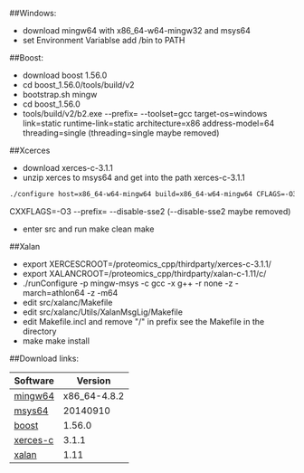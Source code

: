 ##Windows:
* download mingw64 with x86_64-w64-mingw32 and msys64 
* set Environment Variablse add <mingw64 path>/bin to PATH

##Boost: 
* download boost 1.56.0
* cd boost_1.56.0/tools/build/v2
* bootstrap.sh mingw
* cd boost_1.56.0
* tools/build/v2/b2.exe --prefix=<destination path> --toolset=gcc
target-os=windows link=static runtime-link=static architecture=x86
address-model=64 threading=single (threading=single maybe removed)

##Xcerces
* download xerces-c-3.1.1
* unzip xerces to msys64 and get into the path xerces-c-3.1.1
```sh
./configure host=x86_64-w64-mingw64 build=x86_64-w64-mingw64 CFLAGS=-O3 
```
CXXFLAGS=-O3 --prefix=<the path you want to save the include and lib of xerces>
--disable-sse2 (--disable-sse2 maybe removed)
* enter src and run make clean make

##Xalan
* export XERCESCROOT=<path>/proteomics_cpp/thirdparty/xerces-c-3.1.1/
* export XALANCROOT=<path>/proteomics_cpp/thirdparty/xalan-c-1.11/c/
* ./runConfigure -p mingw-msys -c gcc -x g++ -r none -z -march=athlon64 -z -m64
* edit src/xalanc/Makefile 
* edit src/xalanc/Utils/XalanMsgLig/Makefile
* edit Makefile.incl and remove "/" in prefix
   see the Makefile in the directory
* make make install

##Download links:


| Software | Version   |
|----------|-----------|
|[mingw64](http://sourceforge.net/projects/mingw-w64/files/Toolchains%20targetting%20Win64/Personal%20Builds/mingw-builds/4.8.2/threads-posix/seh/x86_64-4.8.2-release-posix-seh-rt_v3-rev4.7z/download) | x86_64-4.8.2 |
|[msys64](http://sourceforge.net/projects/msys2/files/Base/x86_64/msys2-x86_64-20140910.exe/download)| 20140910   |
|[boost](http://sourceforge.net/projects/boost/files/boost/1.56.0/)| 1.56.0|
|[xerces-c](http://xerces.apache.org/xerces-c/download.cgi)|3.1.1|
|[xalan](http://xalan.apache.org/xalan-c/download.html)|1.11|
